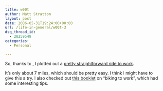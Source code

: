 ```yaml
---
title: w00t
author: Matt Stratton
layout: post
date: 2006-05-31T19:24:00+00:00
url: /life-in-general/w00t-3
dsq_thread_id:
  - 28259549
categories:
  - Personal

---
```

So, thanks to , I plotted out a [pretty straightforward ride to work][1].

It&#8217;s only about 7 miles, which should be pretty easy. I think I might have to give this a try. I also checked out [this booklet][2] on &#8220;biking to work&#8221;, which had some interesting tips.

 [1]: https://www.gmap-pedometer.com/?r=211737
 [2]: https://egov.cityofchicago.org/city/webportal/portalContentItemAction.do?BV_SessionID=@@@@1843322645.1149121427@@@@&BV_EngineID=cccdaddhmdmmddlcefecelldffhdfhg.0&contentOID=536898973&contenTypeName=COC_EDITORIAL&topChannelName=SubAgency&blockName=Chicago+Bike+Program%2F+Bike+Commuting%2FI+Want+To&context=dept&channelId=0&programId=0&entityName=Chicago+Bike+Program&deptMainCategoryOID=-536884028